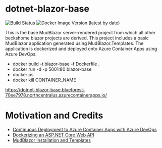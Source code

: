 # dotnet-blazor-base
[![Build Status](https://beckshome.visualstudio.com/dotnet-blazor-base/_apis/build/status/thbst16.dotnet-blazor-base?branchName=main)](https://beckshome.visualstudio.com/dotnet-blazor-base/_build/latest?definitionId=12&branchName=main)
![Docker Image Version (latest by date)](https://img.shields.io/docker/v/thbst16/dotnet-blazor-base?logo=docker)

This is the base MudBlazor server-rendered project from which all other beckshome blazor projects are derived. This project includes a basic MudBlazor application generated using MudBlazor.Templates. The application is dockerized and deployed onto Azure Container Apps using Azure DevOps. 

* docker build -t blazor-base -f Dockerfile .
* docker run -d -p 5001:80 blazor-base
* docker ps
* docker kill CONTAINER_NAME

https://dotnet-blazor-base.blueforest-70ee7978.northcentralus.azurecontainerapps.io/

# Motivation and Credits
* [Continuous Deployment to Azure Container Apps with Azure DevOps](https://rios.engineer/continuous-deployment-to-azure-container-apps-with-azure-devops/)
* [Dockerizing an ASP.NET Core Web API](https://levelup.gitconnected.com/dockerizing-an-asp-net-core-web-api-a-step-by-step-guide-9af98fadd189)
* [MudBlazor Installation and Templates](https://mudblazor.com/getting-started/installation#using-templates)
